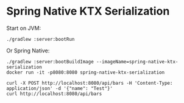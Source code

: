 # Spring Native KTX Serialization

Start on JVM:
```
./gradlew :server:bootRun
```

Or Spring Native:
```
./gradlew :server:bootBuildImage --imageName=spring-native-ktx-serialization
docker run -it -p8080:8080 spring-native-ktx-serialization
```

```
curl -X POST http://localhost:8080/api/bars -H 'Content-Type: application/json' -d '{"name": "Test"}'
curl http://localhost:8080/api/bars
```